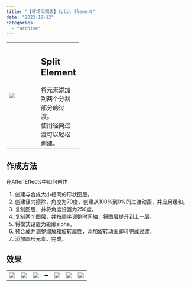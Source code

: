 ```yaml
---
title: "【转场周期表】Split Element"
date: "2022-12-12"
categories: 
  - "archive"
---
```


<table style="width: 39.1132%;"><tbody><tr><td style="width: 58.91%;"><img src="https://mir.yuelili.com/2022/12/962658ee56b9730e2a1633c1fea58cf3.gif"></td><td style="width: 46.0973%;"><h2 class="title_title__ceXO0">Split Element</h2>将元素添加到两个分割部分的过渡。<div></div>使用径向过渡可以轻松创建。</td></tr></tbody></table>

## 作成方法

在After Effects中如何创作

1. 创建与合成大小相同的形状图层。
2. 创建径向擦除，角度为70度，创建从100%到0%的过渡动画，并应用缓和。
3. 复制图层，并将角度设置为250度。
4. 复制两个图层，并按顺序调整时间轴，将图层提升到上一层。
5. 将模式设置为轮廓alpha。
6. 预合成并调整缩放和旋转属性，添加旋转动画即可完成过渡。
7. 添加圆形元素，完成。

## 效果

<table style="border-collapse: collapse;"><tbody><tr><td><img src="https://mir.yuelili.com/2022/12/883007f99de34c46cae951a2a7a92d7e.gif"></td><td><img src="https://mir.yuelili.com/user/AE/mg/foxcodex/plus.png"></td><td><img src="https://mir.yuelili.com/2022/12/47b4771deca36689760c9f5497ac2fbf.gif"></td><td>━</td><td><img src="https://mir.yuelili.com/2022/12/3445c226403087052c57695b69b0c7f5.gif"></td><td><img src="https://mir.yuelili.com/user/AE/mg/foxcodex/plus.png"></td><td><img src="https://mir.yuelili.com/2022/12/1c904ef98b3be8fab30162ad65f5434f.gif"></td></tr></tbody></table>
